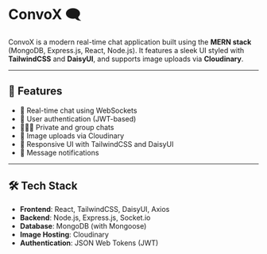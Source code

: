 # ConvoX 🗨️

ConvoX is a modern real-time chat application built using the **MERN stack** (MongoDB, Express.js, React, Node.js). It features a sleek UI styled with **TailwindCSS** and **DaisyUI**, and supports image uploads via **Cloudinary**.

---

## 🚀 Features

- 💬 Real-time chat using WebSockets
- 👤 User authentication (JWT-based)
- 🧑‍🤝‍🧑 Private and group chats
- 📸 Image uploads via Cloudinary
- 🎨 Responsive UI with TailwindCSS and DaisyUI
- 🔔 Message notifications

---

## 🛠️ Tech Stack

- **Frontend**: React, TailwindCSS, DaisyUI, Axios
- **Backend**: Node.js, Express.js, Socket.io
- **Database**: MongoDB (with Mongoose)
- **Image Hosting**: Cloudinary
- **Authentication**: JSON Web Tokens (JWT)

